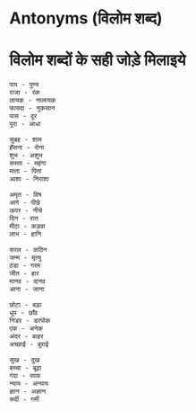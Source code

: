 
# Antonyms (विलोम शब्द)

# विलोम शब्दों के सही जोड़े मिलाइये 

```
पाप - पुण्य 
राजा - रंक 
लायक - नालायक 
फायदा - नुकसान 
पास - दूर 
पूरा - आधा 
```

```
सुबह - शाम 
हँसना - रोना 
शुभ - अशुभ 
सस्ता - महंगा 
माता - पिता 
आशा - निराशा 
```

```
अमृत - विष 
आगे - पीछे 
ऊपर - नीचे 
दिन - रात 
मीठा - कड़वा 
लाभ - हानि 
```

```
सरल - कठिन 
जन्म - मृत्यु 
ठंडा - गरम 
जीत - हार 
मानव - दानव 
आना - जाना 
```

```
छोटा - बड़ा 
धूप - छाँव 
निडर - डरपोक 
एक - अनेक 
अंदर - बाहर 
अच्छाई - बुराई 
```

```
सुख - दुख 
बच्चा - बूढ़ा 
गंदा - साफ़ 
न्याय - अन्याय 
ज्ञान - अज्ञान 
सर्दी - गर्मी 
```

